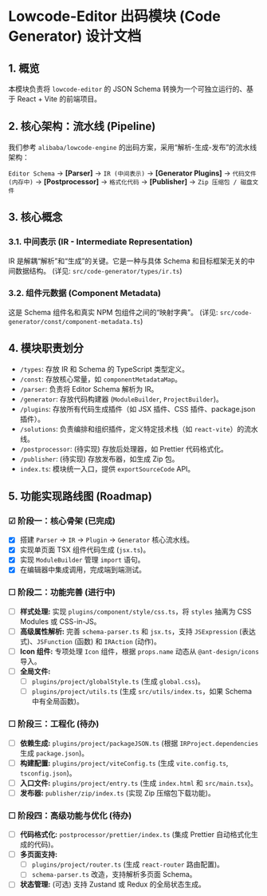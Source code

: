 # Lowcode-Editor 出码模块 (Code Generator) 设计文档

## 1. 概览

本模块负责将 `lowcode-editor` 的 JSON Schema 转换为一个可独立运行的、基于 React + Vite 的前端项目。

## 2. 核心架构：流水线 (Pipeline)

我们参考 `alibaba/lowcode-engine` 的出码方案，采用“解析-生成-发布”的流水线架构：

`Editor Schema` -> **[Parser]** -> `IR (中间表示)` -> **[Generator Plugins]** -> `代码文件 (内存中)` -> **[Postprocessor]** -> `格式化代码` -> **[Publisher]** -> `Zip 压缩包 / 磁盘文件`

## 3. 核心概念

### 3.1. 中间表示 (IR - Intermediate Representation)

IR 是解耦“解析”和“生成”的关键。它是一种与具体 Schema 和目标框架无关的中间数据结构。
(详见: `src/code-generator/types/ir.ts`)

### 3.2. 组件元数据 (Component Metadata)

这是 Schema 组件名和真实 NPM 包组件之间的“映射字典”。
(详见: `src/code-generator/const/component-metadata.ts`)

## 4. 模块职责划分

- `/types`: 存放 IR 和 Schema 的 TypeScript 类型定义。
- `/const`: 存放核心常量，如 `componentMetadataMap`。
- `/parser`: 负责将 Editor Schema 解析为 IR。
- `/generator`: 存放代码构建器 (`ModuleBuilder`, `ProjectBuilder`)。
- `/plugins`: 存放所有代码生成插件（如 JSX 插件、CSS 插件、package.json 插件）。
- `/solutions`: 负责编排和组织插件，定义特定技术栈（如 `react-vite`）的流水线。
- `/postprocessor`: (待实现) 存放后处理器，如 Prettier 代码格式化。
- `/publisher`: (待实现) 存放发布器，如生成 Zip 包。
- `index.ts`: 模块统一入口，提供 `exportSourceCode` API。

## 5. 功能实现路线图 (Roadmap)

### ☑ 阶段一：核心骨架 (已完成)

- [x] 搭建 `Parser` -> `IR` -> `Plugin` -> `Generator` 核心流水线。
- [x] 实现单页面 TSX 组件代码生成 (`jsx.ts`)。
- [x] 实现 `ModuleBuilder` 管理 `import` 语句。
- [x] 在编辑器中集成调用，完成端到端测试。

### ☐ 阶段二：功能完善 (进行中)

- [ ] **样式处理:** 实现 `plugins/component/style/css.ts`，将 `styles` 抽离为 CSS Modules 或 CSS-in-JS。
- [ ] **高级属性解析:** 完善 `schema-parser.ts` 和 `jsx.ts`，支持 `JSExpression` (表达式)、`JSFunction` (函数) 和 `IRAction` (动作)。
- [ ] **Icon 组件:** 专项处理 `Icon` 组件，根据 `props.name` 动态从 `@ant-design/icons` 导入。
- [ ] **全局文件:**
  - [ ] `plugins/project/globalStyle.ts` (生成 `global.css`)。
  - [ ] `plugins/project/utils.ts` (生成 `src/utils/index.ts`，如果 Schema 中有全局函数)。

### ☐ 阶段三：工程化 (待办)

- [ ] **依赖生成:** `plugins/project/packageJSON.ts` (根据 `IRProject.dependencies` 生成 `package.json`)。
- [ ] **构建配置:** `plugins/project/viteConfig.ts` (生成 `vite.config.ts`, `tsconfig.json`)。
- [ ] **入口文件:** `plugins/project/entry.ts` (生成 `index.html` 和 `src/main.tsx`)。
- [ ] **发布器:** `publisher/zip/index.ts` (实现 Zip 压缩包下载功能)。

### ☐ 阶段四：高级功能与优化 (待办)

- [ ] **代码格式化:** `postprocessor/prettier/index.ts` (集成 Prettier 自动格式化生成的代码)。
- [ ] **多页面支持:**
  - [ ] `plugins/project/router.ts` (生成 `react-router` 路由配置)。
  - [ ] `schema-parser.ts` 改造，支持解析多页面 Schema。
- [ ] **状态管理:** (可选) 支持 Zustand 或 Redux 的全局状态生成。
